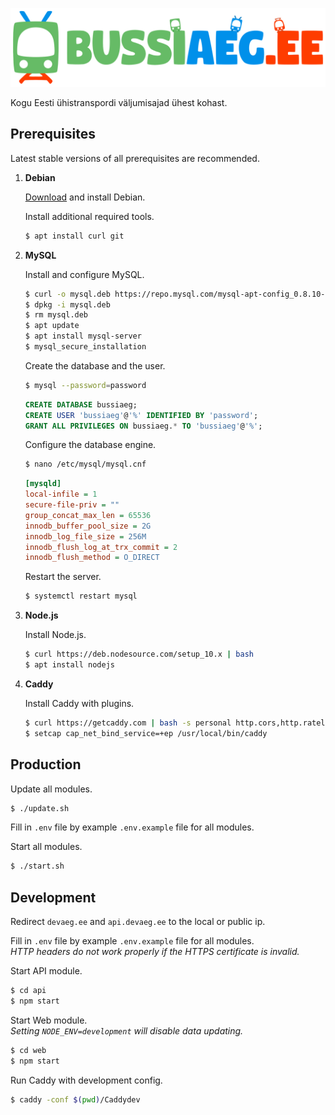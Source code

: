 ![Bussiaeg.ee logo](https://raw.githubusercontent.com/karlkoorna/bussiaeg/master/web/public/assets/banner-1.svg?sanitize=true)

Kogu Eesti ühistranspordi väljumisajad ühest kohast.

## Prerequisites

Latest stable versions of all prerequisites are recommended.

1) **Debian**
	
	[Download](https://www.debian.org/distrib/) and install Debian.
	
	Install additional required tools.
	
	```bash
	$ apt install curl git
	```
	
2) **MySQL**
	
	Install and configure MySQL.
	
	```bash
	$ curl -o mysql.deb https://repo.mysql.com/mysql-apt-config_0.8.10-1_all.deb
	$ dpkg -i mysql.deb
	$ rm mysql.deb
	$ apt update
	$ apt install mysql-server
	$ mysql_secure_installation
	```
	
	Create the database and the user.
	
	```bash
	$ mysql --password=password
	```
	
	```sql
	CREATE DATABASE bussiaeg;
	CREATE USER 'bussiaeg'@'%' IDENTIFIED BY 'password';
	GRANT ALL PRIVILEGES ON bussiaeg.* TO 'bussiaeg'@'%';
	```
	
	Configure the database engine.
	
	```bash
	$ nano /etc/mysql/mysql.cnf
	```
	
	```ini
	[mysqld]
	local-infile = 1
	secure-file-priv = ""
	group_concat_max_len = 65536
	innodb_buffer_pool_size = 2G
	innodb_log_file_size = 256M
	innodb_flush_log_at_trx_commit = 2
	innodb_flush_method = O_DIRECT
	```
	
	Restart the server.
	
	```bash
	$ systemctl restart mysql
	```
	
3) **Node.js**
	
	Install Node.js.
	
	```bash
	$ curl https://deb.nodesource.com/setup_10.x | bash
	$ apt install nodejs
	```
	
4) **Caddy**
	
	Install Caddy with plugins.
	
	```bash
	$ curl https://getcaddy.com | bash -s personal http.cors,http.ratelimit,http.expires
	$ setcap cap_net_bind_service=+ep /usr/local/bin/caddy
	```
	
## Production

Update all modules.

```bash
$ ./update.sh
```

Fill in `.env` file by example `.env.example` file for all modules.

Start all modules.

```bash
$ ./start.sh
```

## Development

Redirect `devaeg.ee` and `api.devaeg.ee` to the local or public ip.

Fill in `.env` file by example `.env.example` file for all modules.\
*HTTP headers do not work properly if the HTTPS certificate is invalid.*

Start API module.

```bash
$ cd api
$ npm start
```

Start Web module.\
*Setting `NODE_ENV=development` will disable data updating.*

```bash
$ cd web
$ npm start
```

Run Caddy with development config.

```bash
$ caddy -conf $(pwd)/Caddydev
```
